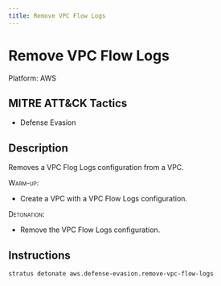 ```yaml
---
title: Remove VPC Flow Logs
---
```


# Remove VPC Flow Logs




Platform: AWS

## MITRE ATT&CK Tactics


- Defense Evasion

## Description


Removes a VPC Flog Logs configuration from a VPC.

<span style="font-variant: small-caps;">Warm-up</span>: 

- Create a VPC with a VPC Flow Logs configuration.

<span style="font-variant: small-caps;">Detonation</span>: 

- Remove the VPC Flow Logs configuration.


## Instructions

```bash title="Detonate with Stratus Red Team"
stratus detonate aws.defense-evasion.remove-vpc-flow-logs
```